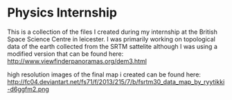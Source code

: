 Physics Internship
=======

This is a collection of the files I created during my internship at the British Space Science Centre in leicester. I was primarily working on topological data of the earth collected from the SRTM sattelite although I was using a modified version that can be found here: http://www.viewfinderpanoramas.org/dem3.html

high resolution images of the final map i created can be found here: http://fc04.deviantart.net/fs71/f/2013/215/7/b/fsrtm30_data_map_by_ryytikki-d6ggfm2.png
